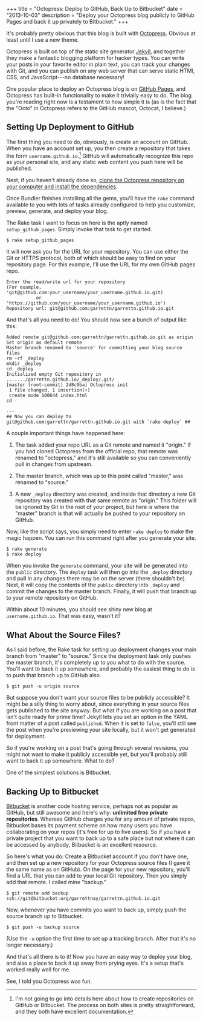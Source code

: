 +++
title = "Octopress: Deploy to GitHub, Back Up to Bitbucket"
date = "2013-10-03"
description = "Deploy your Octopress blog publicly to GitHub Pages and back it up privately to Bitbucket."
+++

It's probably pretty obvious that this blog is built with [Octopress](http://octopress.org).
Obvious at least until I use a new theme.

Octopress is built on top of the static site generator [Jekyll](http://jekyllrb.com), and together
they make a fantastic blogging platform for hacker types. You can write your
posts in your favorite editor in plain text, you can track your changes with
Git, and you can publish on any web server that can serve static HTMl, CSS, and
JavaScript---no database necessary!

One popular place to deploy an Octopress blog is on [GitHub Pages](http://pages.github.com), and
Octopress has built-in functionality to make it trivially easy to do.<!--more-->
The blog you're reading right now is a testament to how simple it is (as is the
fact that the "Octo" in Octopress refers to the GitHub mascot, Octocat, I
believe.)

## Setting Up Deployment to GitHub

The first thing you need to do, obviously, is create an account on GitHub. When
you have an account set up, you then create a repository that takes the form
`username.github.io`.[^1] GitHub will automatically recognize this repo as your
personal site, and any static web content you push here will be published.

Next, if you haven't already done so, [clone the Octopress repository on your computer and install the dependencies](http://octopress.org/docs/setup/).

Once Bundler finishes installing all the gems, you'll have the `rake` command
available to you with lots of tasks already configured to help you customize,
preview, generate, and deploy your blog.

The Rake task I want to focus on here is the aptly named `setup_github_pages`.
Simply invoke that task to get started.

```
$ rake setup_github_pages
```

It will now ask you for the URL for your repository. You can use either the
Git or HTTPS protocol, both of which should be easy to find on your
repository page. For this example, I'll use the URL for my own GitHub pages
repo.


```
Enter the read/write url for your repository
(For example, 'git@github.com:your_username/your_username.github.io.git)
           or 'https://github.com/your_username/your_username.github.io')
Repository url: git@github.com:garrettn/garrettn.github.io.git
```

And that's all you need to do! You should now see a bunch of output like this:

```
Added remote git@github.com:garrettn/garrettn.github.io.git as origin
Set origin as default remote
Master branch renamed to 'source' for committing your blog source files
rm -rf _deploy
mkdir _deploy
cd _deploy
Initialized empty Git repository in ......./garrettn.github.io/_deploy/.git/
[master (root-commit) 2d8c9ba] Octopress init
 1 file changed, 1 insertion(+)
 create mode 100644 index.html
cd -

---
## Now you can deploy to git@github.com:garrettn/garrettn.github.io.git with `rake deploy` ##
```

A couple important things have happened here:

1. The task added your repo URL as a Git remote and named it "origin." If you
had cloned Octopress from the official repo, that remote was renamed to
"octopress," and it's still available so you can conveniently pull in changes
from upstream.

2. The master branch, which was up to this point called "master," was renamed to
"source."

3. A new `_deploy` directory was created, and inside that directory a new Git
repository was created with that same remote as "origin." This folder will be
ignored by Git in the root of your project, but here is where the "master" branch
is that will actually be pushed to your repository on GitHub.

Now, like the script says, you simply need to enter `rake deploy` to make the
magic happen. You can run this command right after you generate your site.

```
$ rake generate
$ rake deploy
```

When you invoke the `generate` command, your site will be generated into the
`public` directory. The `deploy` task will then go into the `_deploy` directory
and pull in any changes there may be on the server (there shouldn't be). Next, it
will copy the contents of the `public` directory into `_deploy` and commit the
changes to the master branch. Finally, it will push that branch up to your remote
repository on GitHub.

Within about 10 minutes, you should see shiny new blog at `username.github.io`.
That was easy, wasn't it?

## What About the Source Files?

As I said before, the Rake task for setting up deployment changes your main
branch from "master" to "source." Since the deployment task only pushes the
master branch, it's completely up to you what to do with the source. You'll want
to back it up somewhere, and probably the easiest thing to do is to push that
branch up to GitHub also.

```
$ git push -u origin source
```

But suppose you don't want your source files to be publicly accessible? It might
be a silly thing to worry about, since everything in your source files gets
published to the site anyway. But what if you are working on a post that isn't
quite ready for prime time? Jekyll lets you set an option in the YAML front
matter of a post called `published`. When it is set to `false`, you'll still
see the post when you're previewing your site locally, but it won't get
generated for deployment.

So if you're working on a post that's going through several revisions, you might
not want to make it publicly accessible yet, but you'll probably still want to
back it up somewhere. What to do?

One of the simplest solutions is Bitbucket.

## Backing Up to Bitbucket

[Bitbucket](https://bitbucket.org) is another code hosting service, perhaps not as popular as GitHub,
but still awesome and here's why: **unlimited free private repositories**.
Whereas GitHub charges you for any amount of private repos, Bitbucket bases its
payment scheme on how many users you have collaborating on your repos (it's
free for up to five users). So if you have a private project that you want to
back up to a safe place but not where it can be accessed by anybody, Bitbucket
is an excellent resource.

So here's what you do: Create a Bitbucket account if you don't have one, and
then set up a new repository for your Octopress source files (I gave it the same
name as on GitHub). On the page for your new repository, you'll find a URL that
you can add to your local Git repository. Then you simply add that remote. I
called mine "backup."

```
$ git remote add backup ssh://git@bitbucket.org/garrettnay/garrettn.github.io.git
```

Now, whenever you have commits you want to back up, simply push the source
branch up to Bitbucket.

```
$ git push -u backup source
```

(Use the `-u` option the first time to set up a tracking branch. After that it's
no longer necessary.)

And that's all there is to it! Now you have an easy way to deploy your blog,
and also a place to back it up away from prying eyes. It's a setup that's worked
really well for me.

See, I told you Octopress was fun.


[^1]: I'm not going to go into details here about how to create repositories on GitHub or Bitbucket. The process on both sites is pretty straightforward, and they both have excellent documentation.
